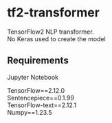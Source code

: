 # tf2-transformer
TensorFlow2 NLP transformer.  
No Keras used to create the model

## Requirements
Jupyter Notebook  

TensorFlow==2.12.0  
Sentencepiece==0.1.99  
TensorFlow-text==2.12.1  
Numpy==1.23.5  
